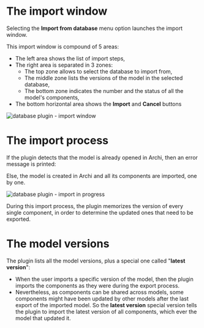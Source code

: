 # The import window
Selecting the **Import from database** menu option launches the import window. 

This import window is compound of 5 areas:
* The left area shows the list of import steps,
* The right area is separated in 3 zones:
  * The top zone allows to select the database to import from,
  * The middle zone lists the versions of the model in the selected database,
  * The bottom zone indicates the number and the status of all the model's components,
* The bottom horizontal area shows the **Import** and **Cancel** buttons

![database plugin - import window](https://user-images.githubusercontent.com/9281982/39569354-451ec7cc-4ec5-11e8-9968-16d5a971d0da.png)

# The import process
If the plugin detects that the model is already opened in Archi, then an error message is printed:

Else, the model is created in Archi and all its components are imported, one by one.

![database plugin - import in progress](https://user-images.githubusercontent.com/9281982/39569683-3decea78-4ec6-11e8-80bc-977e0214981e.png)

During this import process, the plugin memorizes the version of every single component, in order to determine the updated ones that need to be exported.

# The model versions
The plugin lists all the model versions, plus a special one called "**latest version**":
* When the user imports a specific version of the model, then the plugin imports the components as they were during the export process.
* Nevertheless, as components can be shared across models, some components might have been updated by other models after the last export of the imported model. So the **latest version** special version tells the plugin to import the latest version of all components, which ever the model that updated it.